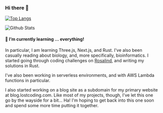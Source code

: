 ### Hi there 👋
[![Top Langs](https://github-readme-stats.vercel.app/api/top-langs/?username=branberry&layout=compact&theme=onedark)](https://github.com/branberry)

![Github Stats](https://github-readme-stats.vercel.app/api?username=branberry&show_icons=true&theme=onedark&count_private=true)


#### 🌱 I’m currently learning ... everything!

In particular, I am learning Three.js, Next.js, and Rust. I've also been casually reading about biology, and, more specifically, bioinformatics. I started going through coding challenges on [Rosalind](https://rosalind.info/problems/list-view/), and writing my solutions in Rust.

I've also been working in serverless environments, and with AWS Lambda functions in particular. 

I also started working on a blog site as a subdomain for my primary website at blog.lostcoding.com. Like most of my projects, though, I've let this one go by the wayside for a bit... Ha! I'm hoping to get back into this one soon and spend some more time putting it together.


<!--
**wowbob396/wowbob396** is a ✨ _special_ ✨ repository because its `README.md` (this file) appears on your GitHub profile.

Here are some ideas to get you started:

- 🔭 I’m currently working on ...
- 🌱 I’m currently learning ...
- 👯 I’m looking to collaborate on ...
- 🤔 I’m looking for help with ...
- 💬 Ask me about ...
- 📫 How to reach me: ...
- 😄 Pronouns: ...
- ⚡ Fun fact: ...
-->
